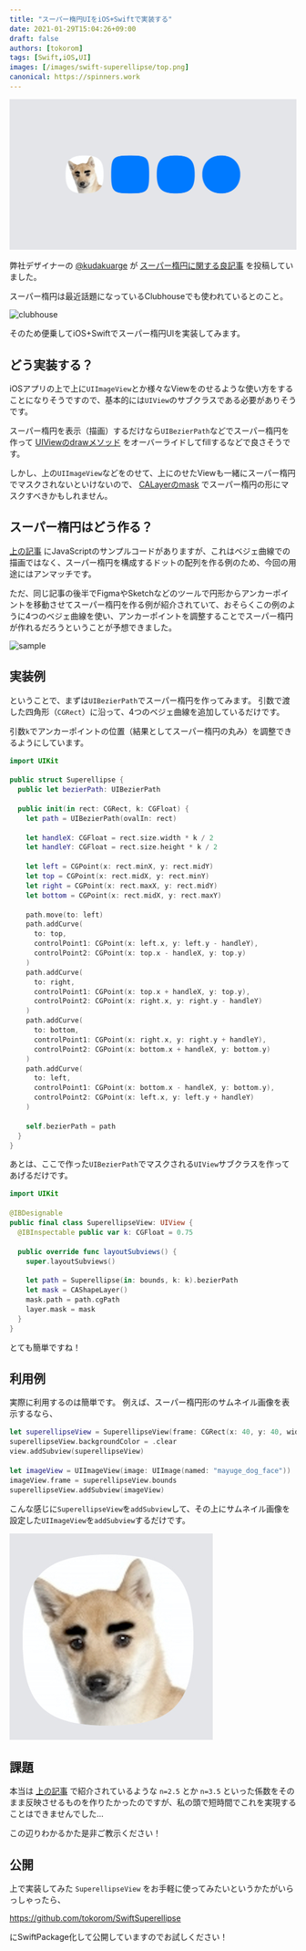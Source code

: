 ```yaml
---
title: "スーパー楕円UIをiOS+Swiftで実装する"
date: 2021-01-29T15:04:26+09:00
draft: false
authors: [tokorom]
tags: [Swift,iOS,UI]
images: [/images/swift-superellipse/top.png]
canonical: https://spinners.work
---
```


![image](/images/swift-superellipse/top.png)

弊社デザイナーの [@kudakuarge](https://twitter.com/kudakurage) が [スーパー楕円に関する良記事](https://www.spinners.work/posts/kudakurage-superellipse-desgin/) を投稿していました。

スーパー楕円は最近話題になっているClubhouseでも使われているとのこと。

![clubhouse](https://www.spinners.work/images/kudakurage-superellipse-desgin/image14.png)

そのため便乗してiOS+Swiftでスーパー楕円UIを実装してみます。

## どう実装する？

iOSアプリの上で上に`UIImageView`とか様々なViewをのせるような使い方をすることになりそうですので、基本的には`UIView`のサブクラスである必要がありそうです。

スーパー楕円を表示（描画）するだけなら`UIBezierPath`などでスーパー楕円を作って [UIViewのdrawメソッド](https://developer.apple.com/documentation/uikit/uiview/1622529-draw) をオーバーライドしてfillするなどで良さそうです。

しかし、上の`UIImageView`などをのせて、上にのせたViewも一緒にスーパー楕円でマスクされないといけないので、 [CALayerのmask](https://developer.apple.com/documentation/quartzcore/calayer/1410861-mask) でスーパー楕円の形にマスクすべきかもしれません。

## スーパー楕円はどう作る？

[上の記事](https://www.spinners.work/posts/kudakurage-superellipse-desgin/) にJavaScriptのサンプルコードがありますが、これはベジェ曲線での描画ではなく、スーパー楕円を構成するドットの配列を作る例のため、今回の用途にはアンマッチです。

ただ、同じ記事の後半でFigmaやSketchなどのツールで円形からアンカーポイントを移動させてスーパー楕円を作る例が紹介されていて、おそらくこの例のように4つのベジェ曲線を使い、アンカーポイントを調整することでスーパー楕円が作れるだろうということが予想できました。

![sample](https://www.spinners.work/images/kudakurage-superellipse-desgin/image24.png)

## 実装例

ということで、まずは`UIBezierPath`でスーパー楕円を作ってみます。
引数で渡した四角形（`CGRect`）に沿って、4つのベジェ曲線を追加しているだけです。

引数`k`でアンカーポイントの位置（結果としてスーパー楕円の丸み）を調整できるようにしています。

```swift
import UIKit

public struct Superellipse {
  public let bezierPath: UIBezierPath

  public init(in rect: CGRect, k: CGFloat) {
    let path = UIBezierPath(ovalIn: rect)

    let handleX: CGFloat = rect.size.width * k / 2
    let handleY: CGFloat = rect.size.height * k / 2

    let left = CGPoint(x: rect.minX, y: rect.midY)
    let top = CGPoint(x: rect.midX, y: rect.minY)
    let right = CGPoint(x: rect.maxX, y: rect.midY)
    let bottom = CGPoint(x: rect.midX, y: rect.maxY)

    path.move(to: left)
    path.addCurve(
      to: top,
      controlPoint1: CGPoint(x: left.x, y: left.y - handleY),
      controlPoint2: CGPoint(x: top.x - handleX, y: top.y)
    )
    path.addCurve(
      to: right,
      controlPoint1: CGPoint(x: top.x + handleX, y: top.y),
      controlPoint2: CGPoint(x: right.x, y: right.y - handleY)
    )
    path.addCurve(
      to: bottom,
      controlPoint1: CGPoint(x: right.x, y: right.y + handleY),
      controlPoint2: CGPoint(x: bottom.x + handleX, y: bottom.y)
    )
    path.addCurve(
      to: left,
      controlPoint1: CGPoint(x: bottom.x - handleX, y: bottom.y),
      controlPoint2: CGPoint(x: left.x, y: left.y + handleY)
    )

    self.bezierPath = path
  }
}
```

あとは、ここで作った`UIBezierPath`でマスクされる`UIView`サブクラスを作ってあげるだけです。

```swift
import UIKit

@IBDesignable
public final class SuperellipseView: UIView {
  @IBInspectable public var k: CGFloat = 0.75

  public override func layoutSubviews() {
    super.layoutSubviews()

    let path = Superellipse(in: bounds, k: k).bezierPath
    let mask = CAShapeLayer()
    mask.path = path.cgPath
    layer.mask = mask
  }
}
```

とても簡単ですね！

## 利用例

実際に利用するのは簡単です。
例えば、スーパー楕円形のサムネイル画像を表示するなら、

```swift
let superellipseView = SuperellipseView(frame: CGRect(x: 40, y: 40, width: 100, height: 100))
superellipseView.backgroundColor = .clear
view.addSubview(superellipseView)

let imageView = UIImageView(image: UIImage(named: "mayuge_dog_face"))
imageView.frame = superellipseView.bounds
superellipseView.addSubview(imageView)
```

こんな感じに`SuperellipseView`を`addSubview`して、その上にサムネイル画像を設定した`UIImageView`を`addSubview`するだけです。

![image](/images/swift-superellipse/ss-1611901779.png)

## 課題

本当は [上の記事](https://www.spinners.work/posts/kudakurage-superellipse-desgin/) で紹介されているような `n=2.5` とか `n=3.5` といった係数をそのまま反映させるものを作りたかったのですが、私の頭で短時間でこれを実現することはできませんでした...

この辺りわかるかた是非ご教示ください！

## 公開

上で実装してみた `SuperellipseView` をお手軽に使ってみたいというかたがいらっしゃったら、

https://github.com/tokorom/SwiftSuperellipse

にSwiftPackage化して公開していますのでお試しください！

